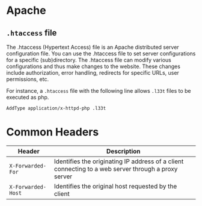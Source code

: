 # Apache

## `.htaccess` file
The .htaccess (Hypertext Access) file is an Apache distributed server configuration file. You can use the .htaccess file to set server configurations for a specific (sub)directory. The .htaccess file can modify various configurations and thus make changes to the website. These changes include authorization, error handling, redirects for specific URLs, user permissions, etc. 

For instance, a `.htaccess` file with the following line allows `.l33t` files to be executed as php. 
```
AddType application/x-httpd-php .l33t
```

# Common Headers 

|Header |Description|
| --- | --- |
|`X-Forwarded-For`|Identifies the originating IP address of a client connecting to a web server through a proxy server|
|`X-Forwarded-Host`|Identifies the original host requested by the client
